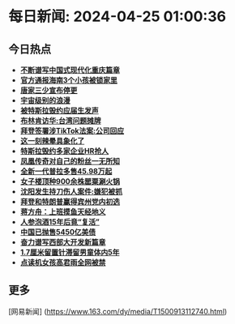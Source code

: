 
# 每日新闻: 2024-04-25 01:00:36
## 今日热点

- **[不断谱写中国式现代化重庆篇章](https://www.163.com/search?keyword=%E4%B8%8D%E6%96%AD%E8%B0%B1%E5%86%99%E4%B8%AD%E5%9B%BD%E5%BC%8F%E7%8E%B0%E4%BB%A3%E5%8C%96%E9%87%8D%E5%BA%86%E7%AF%87%E7%AB%A0)**
- **[官方通报海南3个小孩被锁家里](https://www.163.com/search?keyword=%E5%AE%98%E6%96%B9%E9%80%9A%E6%8A%A5%E6%B5%B7%E5%8D%973%E4%B8%AA%E5%B0%8F%E5%AD%A9%E8%A2%AB%E9%94%81%E5%AE%B6%E9%87%8C)**
- **[唐家三少宣布停更](https://www.163.com/search?keyword=%E5%94%90%E5%AE%B6%E4%B8%89%E5%B0%91%E5%AE%A3%E5%B8%83%E5%81%9C%E6%9B%B4)**
- **[宇宙级别的浪漫](https://www.163.com/search?keyword=%E5%AE%87%E5%AE%99%E7%BA%A7%E5%88%AB%E7%9A%84%E6%B5%AA%E6%BC%AB)**
- **[被特斯拉毁约应届生发声](https://www.163.com/search?keyword=%E8%A2%AB%E7%89%B9%E6%96%AF%E6%8B%89%E6%AF%81%E7%BA%A6%E5%BA%94%E5%B1%8A%E7%94%9F%E5%8F%91%E5%A3%B0)**
- **[布林肯访华:台湾问题摊牌](https://www.163.com/search?keyword=%E5%B8%83%E6%9E%97%E8%82%AF%E8%AE%BF%E5%8D%8E+%E5%8F%B0%E6%B9%BE%E9%97%AE%E9%A2%98%E6%91%8A%E7%89%8C)**
- **[拜登签署涉TikTok法案:公司回应](https://www.163.com/search?keyword=%E6%8B%9C%E7%99%BB%E7%AD%BE%E7%BD%B2%E6%B6%89TikTok%E6%B3%95%E6%A1%88+%E5%85%AC%E5%8F%B8%E5%9B%9E%E5%BA%94)**
- **[这一刻辣晕具象化了](https://www.163.com/search?keyword=%E8%BF%99%E4%B8%80%E5%88%BB%E8%BE%A3%E6%99%95%E5%85%B7%E8%B1%A1%E5%8C%96%E4%BA%86)**
- **[特斯拉毁约多家企业HR抢人](https://www.163.com/search?keyword=%E7%89%B9%E6%96%AF%E6%8B%89%E6%AF%81%E7%BA%A6%E5%A4%9A%E5%AE%B6%E4%BC%81%E4%B8%9AHR%E6%8A%A2%E4%BA%BA)**
- **[凤凰传奇对自己的粉丝一无所知](https://www.163.com/search?keyword=%E5%87%A4%E5%87%B0%E4%BC%A0%E5%A5%87%E5%AF%B9%E8%87%AA%E5%B7%B1%E7%9A%84%E7%B2%89%E4%B8%9D%E4%B8%80%E6%97%A0%E6%89%80%E7%9F%A5)**
- **[全新一代普拉多售45.98万起](https://www.163.com/search?keyword=%E5%85%A8%E6%96%B0%E4%B8%80%E4%BB%A3%E6%99%AE%E6%8B%89%E5%A4%9A%E5%94%AE45.98%E4%B8%87%E8%B5%B7)**
- **[女子楼顶种900余株罂粟涮火锅](https://www.163.com/search?keyword=%E5%A5%B3%E5%AD%90%E6%A5%BC%E9%A1%B6%E7%A7%8D900%E4%BD%99%E6%A0%AA%E7%BD%82%E7%B2%9F%E6%B6%AE%E7%81%AB%E9%94%85)**
- **[沈阳发生持刀伤人案件:嫌犯被抓](https://www.163.com/search?keyword=%E6%B2%88%E9%98%B3%E5%8F%91%E7%94%9F%E6%8C%81%E5%88%80%E4%BC%A4%E4%BA%BA%E6%A1%88%E4%BB%B6+%E5%AB%8C%E7%8A%AF%E8%A2%AB%E6%8A%93)**
- **[拜登和特朗普赢得宾州党内初选](https://www.163.com/search?keyword=%E6%8B%9C%E7%99%BB%E5%92%8C%E7%89%B9%E6%9C%97%E6%99%AE%E8%B5%A2%E5%BE%97%E5%AE%BE%E5%B7%9E%E5%85%9A%E5%86%85%E5%88%9D%E9%80%89)**
- **[蒋方舟：上班摸鱼天经地义](https://www.163.com/search?keyword=%E8%92%8B%E6%96%B9%E8%88%9F%EF%BC%9A%E4%B8%8A%E7%8F%AD%E6%91%B8%E9%B1%BC%E5%A4%A9%E7%BB%8F%E5%9C%B0%E4%B9%89)**
- **[人参泡酒15年后竟“复活”](https://www.163.com/search?keyword=%E4%BA%BA%E5%8F%82%E6%B3%A1%E9%85%9215%E5%B9%B4%E5%90%8E%E7%AB%9F%E2%80%9C%E5%A4%8D%E6%B4%BB%E2%80%9D)**
- **[中国已抛售5450亿美债](https://www.163.com/search?keyword=%E4%B8%AD%E5%9B%BD%E5%B7%B2%E6%8A%9B%E5%94%AE5450%E4%BA%BF%E7%BE%8E%E5%80%BA)**
- **[奋力谱写西部大开发新篇章](https://www.163.com/search?keyword=%E5%A5%8B%E5%8A%9B%E8%B0%B1%E5%86%99%E8%A5%BF%E9%83%A8%E5%A4%A7%E5%BC%80%E5%8F%91%E6%96%B0%E7%AF%87%E7%AB%A0)**
- **[1.7厘米留置针滞留男童体内5年](https://www.163.com/search?keyword=1.7%E5%8E%98%E7%B1%B3%E7%95%99%E7%BD%AE%E9%92%88%E6%BB%9E%E7%95%99%E7%94%B7%E7%AB%A5%E4%BD%93%E5%86%855%E5%B9%B4)**
- **[点读机女孩高君雨全网被禁](https://www.163.com/search?keyword=%E7%82%B9%E8%AF%BB%E6%9C%BA%E5%A5%B3%E5%AD%A9%E9%AB%98%E5%90%9B%E9%9B%A8%E5%85%A8%E7%BD%91%E8%A2%AB%E7%A6%81)**

## 更多
[网易新闻] (https://www.163.com/dy/media/T1500913112740.html)
